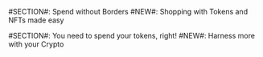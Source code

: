 #SECTION#: Spend without Borders
#NEW#: Shopping with Tokens and NFTs made easy


#SECTION#: You need to spend your tokens, right!
#NEW#: Harness more with your Crypto
